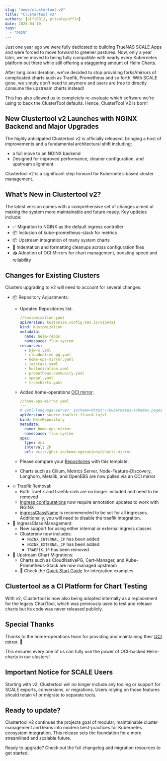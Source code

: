 ```yaml
---
slug: "news/clustertool-v2"
title: "Clustertool v2"
authors: [alfi0812, privatepuffin]
date: 2025-04-10
tags:
  - "2025"
---
```


Just one year ago we were fully dedicated to building TrueNAS SCALE Apps and were forced to move forward to greener pastures. Now, only a year later, we've moved to being fully compatible with nearly every Kubernetes platform out there while still offering a staggering amount of Helm Charts.

After long consideration, we've decided to stop providing forks/mirrors of complicated charts such as Traefik, Prometheus and so forth. With SCALE gone, we simply don't need to anymore and users are free to directly consume the upstream charts instead!

This has also allowed us to completely re-evaluate which software we're using to back the ClusterTool defaults. Hence, ClusterTool V2 is born!

## New Clustertool v2 Launches with NGINX Backend and Major Upgrades

The highly anticipated Clustertool v2 is officially released, bringing a host of improvements and a fundamental architectural shift including:
- a full move to an NGINX backend
- Designed for improved performance, cleaner configuration, and upstream alignment.

Clustertool v2 is a significant step forward for Kubernetes-based cluster management.

## What’s New in Clustertool v2?

The latest version comes with a comprehensive set of changes aimed at making the system more maintainable and future-ready. Key updates include:

- ✅ Migration to NGINX as the default ingress controller
- 📦 Inclusion of kube-prometheus-stack for metrics
- 📦 Upstream integration of many system charts
- 🧹 Indentation and formatting cleanups across configuration files
- 📥 Adoption of OCI Mirrors for chart management, boosting speed and reliability

## Changes for Existing Clusters

Clusters upgrading to v2 will need to account for several changes:

- 📦 Repository Adjustments:
  - Updated Repositories list:

    ```yaml
    //kustomization.yaml
    apiVersion: kustomize.config.k8s.io/v1beta1
    kind: Kustomization
    metadata:
      name: helm-repos
      namespace: flux-system
    resources:
      - bjw-s.yaml
      - cloudnative-pg.yaml
      - home-ops-mirror.yaml
      - jetstack.yaml
      - kustomization.yaml
      - prometheus-community.yaml
      - spegel.yaml
      - truecharts.yaml
    ```

  - Added home-operations [OCI mirror](https://github.com/home-operations/charts-mirror):

    ```yaml
    //home-ops-mirror.yaml
    ---
    # yaml-language-server: $schema=https://kubernetes-schemas.pages.dev/source.toolkit.fluxcd.io/helmrepository_v1.json
    apiVersion: source.toolkit.fluxcd.io/v1
    kind: HelmRepository
    metadata:
      name: home-ops-mirror
      namespace: flux-system
    spec:
      type: oci
      interval: 2h
      url: oci://ghcr.io/home-operations/charts-mirror
    ```

  - Please compare your [Repositories](https://github.com/trueforge-org/truecharts/tree/master/clustertool/embed/generic/root/repositories/helm) with this template.
  - Charts such as Cilium, Metrics Server, Node-Feature-Discovery, Longhorn, Metallb, and OpenEBS are now
    pulled via an OCI mirror
- 🔥 Traefik Removal:
  - Both Traefik and traefik-crds are no longer included and need to be removed
  - [Ingress configurations](/guides/ingress/nginx/) now require annotation updates to work with NGINX
  - [ingressClassName](/guides/ingress/) is recommended to be set for all ingresses. Additionally, you will need to disable the traefik integration.
- 🔄 IngressClass Management:
  - New support for using either internal or external ingress classes
  - Clusterenv now includes:
    - `NGINX_INTERNAL_IP` has been added
    - `NGINX_EXTERNAL_IP` has been added
    - `TRAEFIK_IP` has been removed
- 🧪 Upstream Chart Migrations:
  - Charts such as CloudNativePG, Cert-Manager, and Kube-Prometheus-Stack are now managed upstream
  - 🧭 Check the [Quick Start Guide](/guides/) for integration examples

## Clustertool as a CI Platform for Chart Testing

With v2, Clustertool is now also being adopted internally as a replacement for the legacy ChartTool,
which was previously used to test and release charts but its code was never released publicly.

## Special Thanks

Thanks to the home-operations team for providing and maintaining their [OCI mirror](https://github.com/home-operations/charts-mirror). 🎉

This ensures every one of us can fully use the power of OCI-backed Helm-charts in our clusters!

## Important Notice for SCALE Users

Starting with v2, Clustertool will no longer include any tooling or support for SCALE exports, conversions,
or migrations. Users relying on those features should retain v1 or migrate to separate tools.

## Ready to update?

Clustertool v2 continues the projects goal of modular, maintainable cluster management and leans into modern best-practices for Kubernetes ecosystem integration.
This release sets the foundation for a more streamlined and scalable future.

Ready to upgrade? Check out the full changelog and migration resources to get started.
